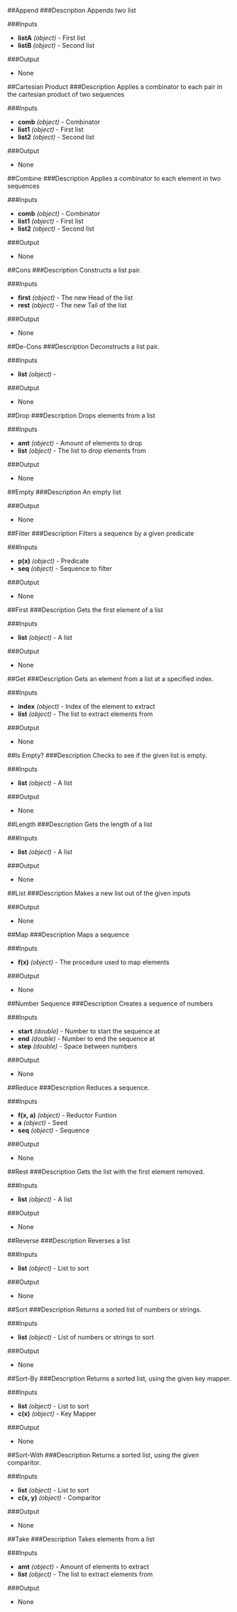 ##Append
###Description
Appends two list

###Inputs
  * **listA** *(object)* - First list
  * **listB** *(object)* - Second list

###Output
  * None


##Cartesian Product
###Description
Applies a combinator to each pair in the cartesian product of two sequences

###Inputs
  * **comb** *(object)* - Combinator
  * **list1** *(object)* - First list
  * **list2** *(object)* - Second list

###Output
  * None


##Combine
###Description
Applies a combinator to each element in two sequences

###Inputs
  * **comb** *(object)* - Combinator
  * **list1** *(object)* - First list
  * **list2** *(object)* - Second list

###Output
  * None


##Cons
###Description
Constructs a list pair.

###Inputs
  * **first** *(object)* - The new Head of the list
  * **rest** *(object)* - The new Tail of the list

###Output
  * None


##De-Cons
###Description
Deconstructs a list pair.

###Inputs
  * **list** *(object)* - 

###Output
  * None


##Drop
###Description
Drops elements from a list

###Inputs
  * **amt** *(object)* - Amount of elements to drop
  * **list** *(object)* - The list to drop elements from

###Output
  * None


##Empty
###Description
An empty list



###Output
  * None


##Filter
###Description
Filters a sequence by a given predicate

###Inputs
  * **p(x)** *(object)* - Predicate
  * **seq** *(object)* - Sequence to filter

###Output
  * None


##First
###Description
Gets the first element of a list

###Inputs
  * **list** *(object)* - A list

###Output
  * None


##Get
###Description
Gets an element from a list at a specified index.

###Inputs
  * **index** *(object)* - Index of the element to extract
  * **list** *(object)* - The list to extract elements from

###Output
  * None


##Is Empty?
###Description
Checks to see if the given list is empty.

###Inputs
  * **list** *(object)* - A list

###Output
  * None


##Length
###Description
Gets the length of a list

###Inputs
  * **list** *(object)* - A list

###Output
  * None


##List
###Description
Makes a new list out of the given inputs



###Output
  * None


##Map
###Description
Maps a sequence

###Inputs
  * **f(x)** *(object)* - The procedure used to map elements

###Output
  * None


##Number Sequence
###Description
Creates a sequence of numbers

###Inputs
  * **start** *(double)* - Number to start the sequence at
  * **end** *(double)* - Number to end the sequence at
  * **step** *(double)* - Space between numbers

###Output
  * None


##Reduce
###Description
Reduces a sequence.

###Inputs
  * **f(x, a)** *(object)* - Reductor Funtion
  * **a** *(object)* - Seed
  * **seq** *(object)* - Sequence

###Output
  * None


##Rest
###Description
Gets the list with the first element removed.

###Inputs
  * **list** *(object)* - A list

###Output
  * None


##Reverse
###Description
Reverses a list

###Inputs
  * **list** *(object)* - List to sort

###Output
  * None


##Sort
###Description
Returns a sorted list of numbers or strings.

###Inputs
  * **list** *(object)* - List of numbers or strings to sort

###Output
  * None


##Sort-By
###Description
Returns a sorted list, using the given key mapper.

###Inputs
  * **list** *(object)* - List to sort
  * **c(x)** *(object)* - Key Mapper

###Output
  * None


##Sort-With
###Description
Returns a sorted list, using the given comparitor.

###Inputs
  * **list** *(object)* - List to sort
  * **c(x, y)** *(object)* - Comparitor

###Output
  * None


##Take
###Description
Takes elements from a list

###Inputs
  * **amt** *(object)* - Amount of elements to extract
  * **list** *(object)* - The list to extract elements from

###Output
  * None
